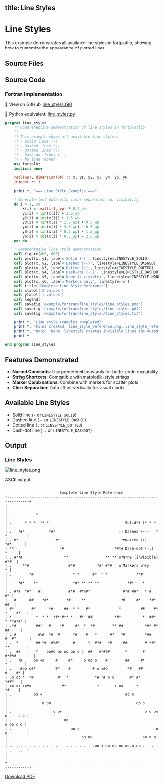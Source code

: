 title: Line Styles
---

# Line Styles

This example demonstrates all available line styles in fortplotlib, showing how to customize the appearance of plotted lines.

## Source Files

## Source Code

### Fortran Implementation

📄 View on GitHub: [line_styles.f90](https://github.com/krystophny/fortplotlib/blob/main/example/fortran/line_styles/line_styles.f90)

🐍 Python equivalent: [line_styles.py](https://github.com/krystophny/fortplotlib/blob/main/example/python/line_styles/line_styles.py)

```fortran
program line_styles
    !! Comprehensive demonstration of line styles in fortplotlib
    !!
    !! This example shows all available line styles:
    !! - Solid lines (-)
    !! - Dashed lines (--)
    !! - Dotted lines (:)
    !! - Dash-dot lines (-.)
    !! - No line (None)
    use fortplot
    implicit none

    real(wp), dimension(50) :: x, y1, y2, y3, y4, y5, y6
    integer :: i

    print *, "=== Line Style Examples ==="

    ! Generate test data with clear separation for visibility
    do i = 1, 50
        x(i) = real(i-1, wp) * 0.2_wp
        y1(i) = sin(x(i)) + 2.5_wp
        y2(i) = cos(x(i)) + 1.5_wp
        y3(i) = sin(x(i) * 2.0_wp) + 0.5_wp
        y4(i) = cos(x(i) * 3.0_wp) - 0.5_wp
        y5(i) = sin(x(i) * 0.5_wp) - 1.5_wp
        y6(i) = cos(x(i) * 0.5_wp) - 2.5_wp
    end do

    ! Comprehensive line style demonstration
    call figure(800, 600)
    call plot(x, y1, label='Solid (-)', linestyle=LINESTYLE_SOLID)
    call plot(x, y2, label='Dashed (--)', linestyle=LINESTYLE_DASHED)
    call plot(x, y3, label='Dotted (:)', linestyle=LINESTYLE_DOTTED)
    call plot(x, y4, label='Dash-dot (-.)', linestyle=LINESTYLE_DASHDOT)
    call plot(x, y5, label='None (invisible)', linestyle=LINESTYLE_NONE)
    call plot(x, y6, label='Markers only', linestyle='o')
    call title('Complete Line Style Reference')
    call xlabel('X values')
    call ylabel('Y values')
    call legend()
    call savefig('example/fortran/line_styles/line_styles.png')
    call savefig('example/fortran/line_styles/line_styles.pdf')
    call savefig('example/fortran/line_styles/line_styles.txt')

    print *, "Line style examples completed!"
    print *, "Files created: line_style_reference.png, line_style_reference.pdf"
    print *, "Note: 'None' linestyle creates invisible lines (no output)"
    print *

end program line_styles
```

## Features Demonstrated

- **Named Constants**: Use predefined constants for better code readability
- **String Shortcuts**: Compatible with matplotlib-style strings
- **Marker Combinations**: Combine with markers for scatter plots
- **Clear Separation**: Data offset vertically for visual clarity

## Available Line Styles

- Solid line (`-` or `LINESTYLE_SOLID`)
- Dashed line (`--` or `LINESTYLE_DASHED`)
- Dotted line (`:` or `LINESTYLE_DOTTED`)
- Dash-dot line (`-.` or `LINESTYLE_DASHDOT`)

## Output

### Line Styles

![line_styles.png](../../media/examples/line_styles.png)

ASCII output:
```

                         Complete Line Style Reference
+--------------------------------------------------------------------------------+
|                                                                                |
| .           *                                                                  |
| .      * * *  ** *                                -- Solid*(-)* * *            |
| .   *#*           *#*                             -- Dashed (--)   * *         |
| . #*                 #*                           -*#Dotted (:)       *#*      |
| **                     *#                       *#*# Dash-dot (-.)       *     |
| . #**#                   **                 ** ** o*N*ne (invisible)      #*#  |
| .     **#                  #*#          *#* #*#   o Markers only             * |
| .        *#                  * *      #*  * *             **#                  |
| .   *#*    **                *#* ** ** **             *#*    *                 |
| . #*#  *#*   #*            #*#  #*%#*               #*# ##*   * #           #* |
| . #      ##    *#*        *#     **                *#     #*    *#*        ##  |
| #*        #*      *#     ##  * *   #*             *         ##    #* *    #*   |
| *           *  * *  *#**#** *   #*  ##          *#*          *  ##*   * **#*#* |
| .*#         ##*   #    *#     #*  *  *#        ** ##          *#* #*    ##     |
| . #          #%#  *#  #      *#    #   *      #*   *#         *##   #  #*      |
| .  *        ## *#  #%#*      #      *  #*#   *#     ##        # *#*  **        |
| .  ##       *    oo#o oo oo oo o o  ##   #*#%#       *       #    #*#%#        |
| .   *#     oo oo     #     #*     o oo o    #        ##     #*        *        |
| .    #oo o#*         #*    #          # o o#o         *#   ##          #    #* |
| .o oo *  *#           #*  *            *# *# o o       #* #*            *##*   |
| oo oo oo#o              #*              *       o oo      *              *#    |
| .          oo o                                      oo o                      |
| .              o oo                                       oo o                 |
| .                   o oo                                      o o oo o     o o |
| .                        oo                                           o oo o o |
| .                           oo o                                   o o         |
| .                                oo oo                       oo o o            |
| .. . . . . . . . . . . . .. . . . . . .oo o oo.oo oo oo.o.oo . . . . . . . ..  |
|                                                                                |
+--------------------------------------------------------------------------------+
```

[Download PDF](../../media/examples/line_styles.pdf)

